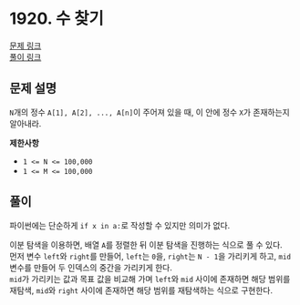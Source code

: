# 1920. 수 찾기
[문제 링크](https://www.acmicpc.net/problem/1920 )  
[풀이 링크](1920-find-number.py )  

## 문제 설명
`N`개의 정수 `A[1], A[2], ..., A[n]`이 주어져 있을 때, 이 안에 정수 `X`가 존재하는지 알아내라.  

**제한사항**
* `1 <= N <= 100,000`  
* `1 <= M <= 100,000`  

## 풀이
파이썬에는 단순하게 `if x in a:`로 작성할 수 있지만 의미가 없다.  

이분 탐색을 이용하면, 배열 `A`를 정렬한 뒤 이분 탐색을 진행하는 식으로 풀 수 있다.  
먼저 변수 `left`와 `right`를 만들어, `left`는 `0`을, `right`는 `N - 1`을 가리키게 하고, `mid` 변수를 만들어 두 인덱스의 중간을 가리키게 한다.  
`mid`가 가리키는 값과 목표 값을 비교해 가며 `left`와 `mid` 사이에 존재하면 해당 범위를 재탐색, `mid`와 `right` 사이에 존재하면 해당 범위를 재탐색하는 식으로 구현한다.  
